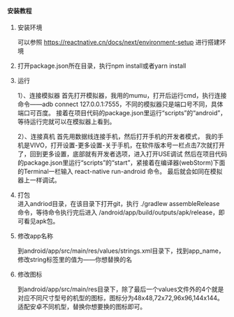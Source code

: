 #### 安装教程

1.  安装环境

    可以参照 https://reactnative.cn/docs/next/environment-setup 进行搭建环境

2.  打开package.json所在目录，执行npm install或者yarn install

3.  运行

    1）、连接模拟器
    首先打开模拟器，我用的mumu，打开后运行cmd，执行连接命令——adb connect 127.0.0.1:7555，不同的模拟器只是端口号不同，具体端口可百度。
    接着在项目代码的package.json里运行“scripts”的“android”，等待运行完就可以在模拟器上看到。

    2）、连接真机
    首先用数据线连接手机，然后打开手机的开发者模式，
    我的手机是VIVO，打开设置-更多设置-关于手机，在软件版本号一栏点击7次就打开了，回到更多设置，底部就有开发者选项，进入打开USE调试
    然后在项目代码的package.json里运行“scripts”的“start”，紧接着在编译器(webStorm)下面的Terminal一栏输入 react-native run-android 命令。
    最后就会如同在模拟器上一样调试。    

4.  打包
​    
    进入andriod目录，在该目录下打开git，执行 ./gradlew assembleRelease 命令，等待命令执行完后进入 /android/app/build/outputs/apk/release，即可看见apk包。

5.  修改app名称

    到android/app/src/main/res/values/strings.xml目录下，找到app_name，修改string标签里的值为——你想替换的名

6.  修改图标

    到android/app/src/main/res目录下，除了最后一个values文件外的4个就是对应不同尺寸型号的机型的图标，图标分为48x48,72x72,96x96,144x144。适配安卓不同机型，替换你想要换的图标即可。
